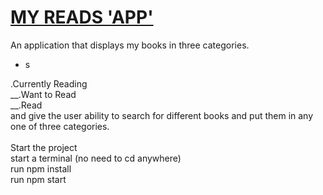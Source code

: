 # [MY READS 'APP'](https://khalednassar500.github.io/my-reads)
An application that displays my books in three categories.<br />
<ul>
  <li>s</li>
  </ul>
.Currently Reading<br />
__.Want to Read<br />
__.Read<br />
and give the user ability to search for different books and put them in any one of three categories.<br />
<br />
Start the project<br />
start a terminal (no need to cd anywhere)<br />
run npm install<br />
run npm start<br />
